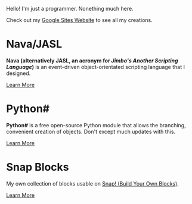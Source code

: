 Hello! I'm just a programmer. Nonething much here.

Check out my [Google Sites Website](https://sites.google.com/view/unclejimbo/home) to see all my creations.

# Nava/JASL
**Nava (alternatively JASL, an acronym for *Jimbo's Another Scripting Language*)** is an event-driven object-orientated scripting language that I designed.

[Learn More](https://github.com/Sombrero64/Nava-JASL)

# Python#
**Python#** is a free open-source Python module that allows the branching, convenient creation of objects. Don't except much updates with this.

[Learn More](https://github.com/Sombrero64/PythonSharp)

# Snap Blocks
My own collection of blocks usable on [Snap! (Build Your Own Blocks)](https://snap.berkeley.edu/).

[Learn More](https://github.com/Sombrero64/SnapBlocks)

